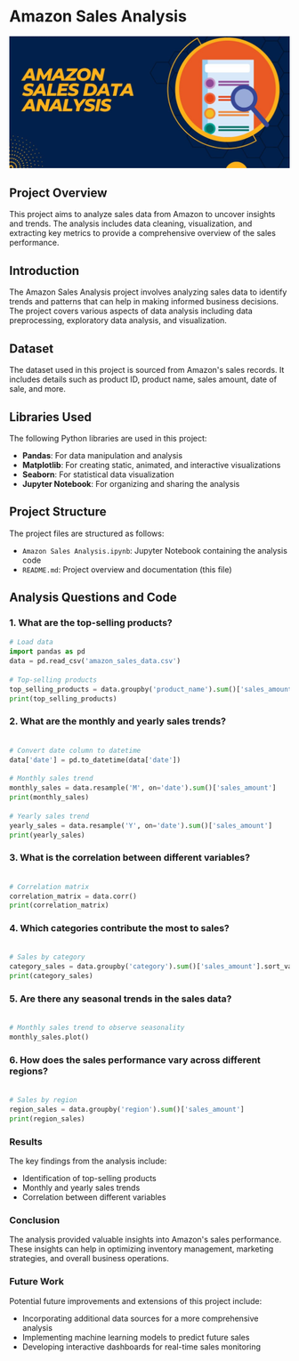 # Amazon Sales Analysis

![Amazon Sales Analysis](https://github.com/ArunJakhmola/arunjakhmola.github.io/blob/main/assets/Screenshot%202024-07-12%20134827.png)

## Project Overview

This project aims to analyze sales data from Amazon to uncover insights and trends. The analysis includes data cleaning, visualization, and extracting key metrics to provide a comprehensive overview of the sales performance.

## Introduction

The Amazon Sales Analysis project involves analyzing sales data to identify trends and patterns that can help in making informed business decisions. The project covers various aspects of data analysis including data preprocessing, exploratory data analysis, and visualization.

## Dataset

The dataset used in this project is sourced from Amazon's sales records. It includes details such as product ID, product name, sales amount, date of sale, and more.

## Libraries Used

The following Python libraries are used in this project:

- **Pandas**: For data manipulation and analysis
- **Matplotlib**: For creating static, animated, and interactive visualizations
- **Seaborn**: For statistical data visualization
- **Jupyter Notebook**: For organizing and sharing the analysis

## Project Structure

The project files are structured as follows:

- `Amazon Sales Analysis.ipynb`: Jupyter Notebook containing the analysis code
- `README.md`: Project overview and documentation (this file)

## Analysis Questions and Code

### 1. What are the top-selling products?

```python
# Load data
import pandas as pd
data = pd.read_csv('amazon_sales_data.csv')

# Top-selling products
top_selling_products = data.groupby('product_name').sum()['sales_amount'].sort_values(ascending=False).head(10)
print(top_selling_products)
```

### 2. What are the monthly and yearly sales trends?
```python

# Convert date column to datetime
data['date'] = pd.to_datetime(data['date'])

# Monthly sales trend
monthly_sales = data.resample('M', on='date').sum()['sales_amount']
print(monthly_sales)

# Yearly sales trend
yearly_sales = data.resample('Y', on='date').sum()['sales_amount']
print(yearly_sales)
```

### 3. What is the correlation between different variables?
```python

# Correlation matrix
correlation_matrix = data.corr()
print(correlation_matrix)
```

### 4. Which categories contribute the most to sales?
```python

# Sales by category
category_sales = data.groupby('category').sum()['sales_amount'].sort_values(ascending=False)
print(category_sales)
```

### 5. Are there any seasonal trends in the sales data?
```python

# Monthly sales trend to observe seasonality
monthly_sales.plot()
```

### 6. How does the sales performance vary across different regions?
````python

# Sales by region
region_sales = data.groupby('region').sum()['sales_amount']
print(region_sales)
````

### Results
The key findings from the analysis include:

- Identification of top-selling products
- Monthly and yearly sales trends
- Correlation between different variables

### Conclusion
The analysis provided valuable insights into Amazon's sales performance. These insights can help in optimizing inventory management, marketing strategies, and overall business operations.

### Future Work
Potential future improvements and extensions of this project include:

- Incorporating additional data sources for a more comprehensive analysis
- Implementing machine learning models to predict future sales
- Developing interactive dashboards for real-time sales monitoring

